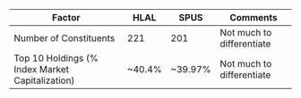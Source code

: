 |                     Factor                      |  HLAL  |  SPUS   |         Comments          |
|-------------------------------------------------|--------|---------|---------------------------|
| Number of Constituents                          | 221    | 201     | Not much to differentiate |
| Top 10 Holdings (% Index Market Capitalization) | ~40.4% | ~39.97% | Not much to differentiate |

